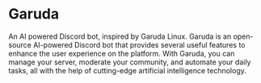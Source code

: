 # Garuda
An AI powered Discord bot, inspired by Garuda Linux. Garuda is an open-source AI-powered Discord bot that provides several useful features to enhance the user experience on the platform. With Garuda, you can manage your server, moderate your community, and automate your daily tasks, all with the help of cutting-edge artificial intelligence technology.
